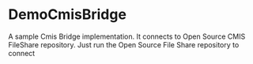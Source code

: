 # DemoCmisBridge
A sample Cmis Bridge implementation. It connects to Open Source CMIS FileShare repository.
Just run the Open Source File Share repository to connect
